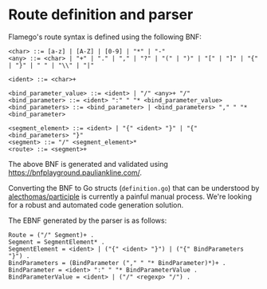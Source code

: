 # Route definition and parser

Flamego's route syntax is defined using the following BNF:

```ebnf
<char> ::= [a-z] | [A-Z] | [0-9] | "*" | "-"
<any> ::= <char> | "+" | "." | "," | "?" | "(" | ")" | "[" | "]" | "{" | "}" | " " | "\\" | "|"

<ident> ::= <char>+

<bind_parameter_value> ::= <ident> | "/" <any>+ "/"
<bind_parameter> ::= <ident> ":" " "* <bind_parameter_value>
<bind_parameters> ::= <bind_parameter> | <bind_parameters> "," " "* <bind_parameter>

<segment_element> ::= <ident> | "{" <ident> "}" | "{" <bind_parameters> "}"
<segment> ::= "/" <segment_element>*
<route> ::= <segment>+
```

The above BNF is generated and validated using https://bnfplayground.pauliankline.com/.

Converting the BNF to Go structs (`definition.go`) that can be understood by [alecthomas/participle](https://github.com/alecthomas/participle) is currently a painful manual process. We're looking for a robust and automated code generation solution.

The EBNF generated by the parser is as follows:

```ebnf
Route = ("/" Segment)+ .
Segment = SegmentElement* .
SegmentElement = <ident> | ("{" <ident> "}") | ("{" BindParameters "}") .
BindParameters = (BindParameter ("," " "* BindParameter)*)+ .
BindParameter = <ident> ":" " "* BindParameterValue .
BindParameterValue = <ident> | ("/" <regexp> "/") .
```
